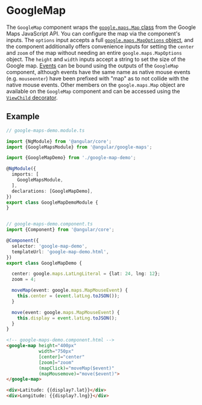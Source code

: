 # GoogleMap

The `GoogleMap` component wraps the [`google.maps.Map` class](https://developers.google.com/maps/documentation/javascript/reference/map) from the Google Maps JavaScript API. You can configure the map via the component's inputs. The `options` input accepts a full [`google.maps.MapOptions` object](https://developers.google.com/maps/documentation/javascript/reference/map#MapOptions), and the component additionally offers convenience inputs for setting the `center` and `zoom` of the map without needing an entire `google.maps.MapOptions` object. The `height` and `width` inputs accept a string to set the size of the Google map. [Events](https://developers.google.com/maps/documentation/javascript/reference/map#Map.bounds_changed) can be bound using the outputs of the `GoogleMap` component, although events have the same name as native mouse events (e.g. `mouseenter`) have been prefixed with "map" as to not collide with the native mouse events. Other members on the `google.maps.Map` object are available on the `GoogleMap` component and can be accessed using the [`ViewChild` decorator](https://angular.io/api/core/ViewChild).

## Example

```typescript
// google-maps-demo.module.ts

import {NgModule} from '@angular/core';
import {GoogleMapsModule} from '@angular/google-maps';

import {GoogleMapDemo} from './google-map-demo';

@NgModule({
  imports: [
    GoogleMapsModule,
  ],
  declarations: [GoogleMapDemo],
})
export class GoogleMapDemoModule {
}


// google-maps-demo.component.ts
import {Component} from '@angular/core';

@Component({
  selector: 'google-map-demo',
  templateUrl: 'google-map-demo.html',
})
export class GoogleMapDemo {

  center: google.maps.LatLngLiteral = {lat: 24, lng: 12};
  zoom = 4;

  moveMap(event: google.maps.MapMouseEvent) {
    this.center = (event.latLng.toJSON());
  }

  move(event: google.maps.MapMouseEvent) {
    this.display = event.latLng.toJSON();
  }
}
```

```html
<!-- google-maps-demo.component.html -->
<google-map height="400px"
            width="750px"
            [center]="center"
            [zoom]="zoom"
            (mapClick)="moveMap($event)"
            (mapMousemove)="move($event)">
</google-map>

<div>Latitude: {{display?.lat}}</div>
<div>Longitude: {{display?.lng}}</div>
```
